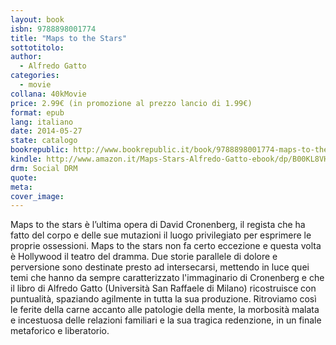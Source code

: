 ```yaml
---
layout: book
isbn: 9788898001774
title: "Maps to the Stars"
sottotitolo:
author:
  - Alfredo Gatto
categories:
  - movie
collana: 40kMovie
price: 2.99€ (in promozione al prezzo lancio di 1.99€)
format: epub
lang: italiano
date: 2014-05-27 
state: catalogo
bookrepublic: http://www.bookrepublic.it/book/9788898001774-maps-to-the-stars/
kindle: http://www.amazon.it/Maps-Stars-Alfredo-Gatto-ebook/dp/B00KL8VHWG/
drm: Social DRM
quote:
meta:
cover_image:
---
```

Maps to the stars è l’ultima opera di David Cronenberg, il regista che ha fatto del corpo e delle sue mutazioni il luogo privilegiato per esprimere le proprie ossessioni. Maps to the stars non fa certo eccezione e questa volta è Hollywood il teatro del dramma. Due storie parallele di dolore e perversione sono destinate presto ad intersecarsi, mettendo in luce quei temi che hanno da sempre caratterizzato l'immaginario di Cronenberg e che il libro di Alfredo Gatto (Università San Raffaele di Milano) ricostruisce con puntualità, spaziando agilmente in tutta la sua produzione. Ritroviamo così le ferite della carne accanto alle patologie della mente, la morbosità malata e incestuosa delle relazioni familiari e la sua tragica redenzione, in un finale metaforico e liberatorio.
